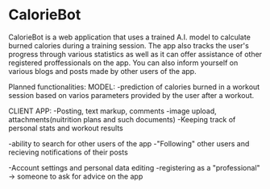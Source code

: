 # CalorieBot
CalorieBot is a web application that uses a trained A.I. model to calculate burned calories during a training session.
The app also tracks the user's progress through various statistics as well as it can offer assistance of other registered proffessionals on the app.
You can also inform yourself on various blogs and posts made by other users of the app. 

Planned functionalities:
MODEL:
-prediction of calories burned in a workout session based on varios parameters provided by the user after a workout.

CLIENT APP:
-Posting, text markup, comments
-image upload, attachments(nuitrition plans and such documents)
-Keeping track of personal stats and workout results

-ability to search for other users of the app
-"Following" other users and recieving notifications of their posts

-Account settings and personal data editing
-registering as a "professional" -> someone to ask for advice on the app
